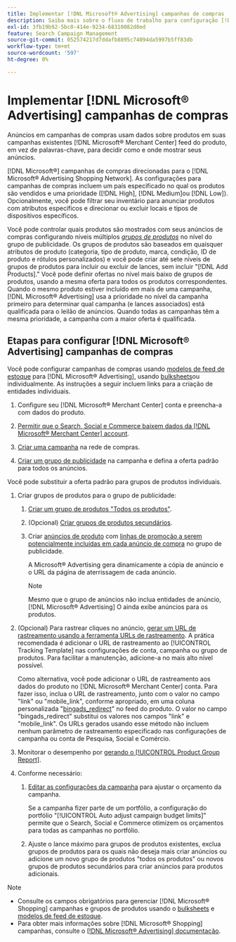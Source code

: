 ```yaml
---
title: Implementar [!DNL Microsoft® Advertising] campanhas de compras
description: Saiba mais sobre o fluxo de trabalho para configuração [!DNL Microsoft® Advertising] campanhas de compras.
exl-id: 3fb19b92-5bc0-414e-9234-68310082d0ed
feature: Search Campaign Management
source-git-commit: 052574217d7ddafb8895c74094da5997b5ff83db
workflow-type: tm+mt
source-wordcount: '597'
ht-degree: 0%

---
```


# Implementar [!DNL Microsoft® Advertising] campanhas de compras

Anúncios em campanhas de compras usam dados sobre produtos em suas campanhas existentes [!DNL Microsoft® Merchant Center] feed do produto, em vez de palavras-chave, para decidir como e onde mostrar seus anúncios.

[!DNL Microsoft®] campanhas de compras direcionadas para o [!DNL Microsoft® Advertising Shopping Network]. As configurações para campanhas de compras incluem um país especificado no qual os produtos são vendidos e uma prioridade ([!DNL High], [!DNL Medium]ou [!DNL Low]). Opcionalmente, você pode filtrar seu inventário para anunciar produtos com atributos específicos e direcionar ou excluir locais e tipos de dispositivos específicos.

Você pode controlar quais produtos são mostrados com seus anúncios de compras configurando níveis múltiplos *[grupos de produtos](/help/search-social-commerce/campaign-management/campaigns/product-group-about.md)* no nível do grupo de publicidade. Os grupos de produtos são baseados em quaisquer atributos de produto (categoria, tipo de produto, marca, condição, ID de produto e rótulos personalizados) e você pode criar até sete níveis de grupos de produtos para incluir ou excluir de lances, sem incluir &quot;[!DNL Add Products].&quot; Você pode definir ofertas no nível mais baixo de grupos de produtos, usando a mesma oferta para todos os produtos correspondentes. Quando o mesmo produto estiver incluído em mais de uma campanha, [!DNL Microsoft® Advertising] usa a prioridade no nível da campanha primeiro para determinar qual campanha (e lances associados) está qualificada para o leilão de anúncios. Quando todas as campanhas têm a mesma prioridade, a campanha com a maior oferta é qualificada.

## Etapas para configurar [!DNL Microsoft® Advertising] campanhas de compras

Você pode configurar campanhas de compras usando [modelos de feed de estoque](/help/search-social-commerce/campaign-management/inventory-feeds/inventory-feeds-about.md) para [!DNL Microsoft® Advertising], usando [bulksheets](/help/search-social-commerce/campaign-management/bulksheets/bulksheet-about.md)ou individualmente. As instruções a seguir incluem links para a criação de entidades individuais.

1. Configure seu [!DNL Microsoft® Merchant Center] conta e preencha-a com dados do produto.

1. [Permitir que o Search, Social e Commerce baixem dados da [!DNL Microsoft® Merchant Center] account](/help/search-social-commerce/campaign-management/accounts/merchant-account-manage.md).

1. [Criar uma campanha](/help/search-social-commerce/campaign-management/campaigns/campaign-manage.md) na rede de compras.

1. [Criar um grupo de publicidade](/help/search-social-commerce/campaign-management/campaigns/ad-group-manage.md) na campanha e defina a oferta padrão para todos os anúncios.

Você pode substituir a oferta padrão para grupos de produtos individuais.

1. Criar grupos de produtos para o grupo de publicidade:

   1. [Criar um grupo de produtos &quot;Todos os produtos&quot;](/help/search-social-commerce/campaign-management/campaigns/product-group-manage.md).

   1. (Opcional) [Criar grupos de produtos secundários](/help/search-social-commerce/campaign-management/campaigns/product-group-manage.md).

   1. Criar [anúncios de produto](/help/search-social-commerce/campaign-management/campaigns/ad-manage.md) com [linhas de promoção a serem potencialmente incluídas em cada anúncio de compra](/help/search-social-commerce/campaign-management/campaigns/product-group-settings-microsoft.md) no grupo de publicidade.

      A Microsoft® Advertising gera dinamicamente a cópia de anúncio e o URL da página de aterrissagem de cada anúncio.

      >[!NOTE]
      >
      >Mesmo que o grupo de anúncios não inclua entidades de anúncio, [!DNL Microsoft® Advertising] O ainda exibe anúncios para os produtos.

1. (Opcional) Para rastrear cliques no anúncio, [gerar um URL de rastreamento usando a ferramenta URLs de rastreamento](/help/search-social-commerce/tools/click-tracking-url-generate.md). A prática recomendada é adicionar o URL de rastreamento ao [!UICONTROL Tracking Template] nas configurações de conta, campanha ou grupo de produtos. Para facilitar a manutenção, adicione-a no mais alto nível possível.

   Como alternativa, você pode adicionar o URL de rastreamento aos dados do produto no [!DNL Microsoft® Merchant Center] conta. Para fazer isso, inclua o URL de rastreamento, junto com o valor no campo &quot;link&quot; ou &quot;mobile_link&quot;, conforme apropriado, em uma coluna personalizada &quot;[bingads_redirect](https://help.ads.microsoft.com/#apex/3/en/51084)&quot; no feed do produto. O valor no campo &quot;bingads_redirect&quot; substitui os valores nos campos &quot;link&quot; e &quot;mobile_link&quot;. Os URLs gerados usando esse método não incluem nenhum parâmetro de rastreamento especificado nas configurações de campanha ou conta de Pesquisa, Social e Comércio.

1. Monitorar o desempenho por [gerando o [!UICONTROL Product Group Report]](/help/search-social-commerce/reports/management/basic-advanced/basic-advanced-report-generate.md).

1. Conforme necessário:

   1. [Editar as configurações da campanha](/help/search-social-commerce/campaign-management/campaigns/campaign-manage.md) para ajustar o orçamento da campanha.

      Se a campanha fizer parte de um portfólio, a configuração do portfólio &quot;[!UICONTROL Auto adjust campaign budget limits]&quot; permite que o Search, Social e Commerce otimizem os orçamentos para todas as campanhas no portfólio.

   1. Ajuste o lance máximo para grupos de produtos existentes, exclua grupos de produtos para os quais não deseja mais criar anúncios ou adicione um novo grupo de produtos &quot;todos os produtos&quot; ou novos grupos de produtos secundários para criar anúncios para produtos adicionais.

>[!NOTE]
>
>* Consulte os campos obrigatórios para gerenciar [!DNL Microsoft® Shopping] campanhas e grupos de produtos usando o [bulksheets](/help/search-social-commerce/campaign-management/bulksheets/bulksheet-data-formats/bulksheet-data-microsoft.md) e [modelos de feed de estoque](/help/search-social-commerce/campaign-management/inventory-feeds/ad-templates/template-microsoft-shopping.md).
>* Para obter mais informações sobre [!DNL Microsoft® Shopping] campanhas, consulte o [[!DNL Microsoft® Advertising] documentação](https://help.ads.microsoft.com/#apex/3/en/50903).
